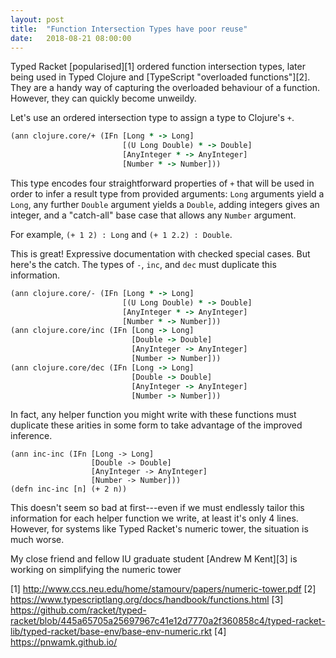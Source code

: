 ```yaml
---
layout: post
title:  "Function Intersection Types have poor reuse"
date:   2018-08-21 08:00:00
---
```


Typed Racket [popularised][1] ordered function intersection types,
later being used in Typed Clojure and [TypeScript "overloaded functions"][2].
They are a handy way of capturing the overloaded behaviour of a function.
However, they can quickly become unweildy.

Let's use an ordered intersection type to assign a type to Clojure's `+`.

```clojure
(ann clojure.core/+ (IFn [Long * -> Long]
                         [(U Long Double) * -> Double]
                         [AnyInteger * -> AnyInteger]
                         [Number * -> Number]))
```

This type encodes four straightforward properties of `+` that will
be used in order to infer a result type from provided arguments:
`Long` arguments yield a `Long`, 
any further `Double` argument yields a `Double`, 
adding integers gives an integer,
and a "catch-all" base case that allows any `Number` argument.

For example, `(+ 1 2) : Long` and `(+ 1 2.2) : Double`.

This is great! Expressive documentation with checked special cases.
But here's the catch. The types of `-`, `inc`,
and `dec` must duplicate this information.

```clojure
(ann clojure.core/- (IFn [Long * -> Long]
                         [(U Long Double) * -> Double]
                         [AnyInteger * -> AnyInteger]
                         [Number * -> Number]))
(ann clojure.core/inc (IFn [Long -> Long]
                           [Double -> Double]
                           [AnyInteger -> AnyInteger]
                           [Number -> Number]))
(ann clojure.core/dec (IFn [Long -> Long]
                           [Double -> Double]
                           [AnyInteger -> AnyInteger]
                           [Number -> Number]))
```

In fact, any helper function you might write with these functions
must duplicate these arities in some form to take advantage of the
improved inference.

```
(ann inc-inc (IFn [Long -> Long]
                  [Double -> Double]
                  [AnyInteger -> AnyInteger]
                  [Number -> Number]))
(defn inc-inc [n] (+ 2 n))
```

This doesn't seem so bad at first---even if we must endlessly tailor this
information for each helper function we write, at least it's only 4 lines.
However, for systems like Typed Racket's numeric tower, the situation is much
worse. 

My close friend and fellow IU graduate student [Andrew M Kent][3]
is working on simplifying the numeric tower


[1] http://www.ccs.neu.edu/home/stamourv/papers/numeric-tower.pdf
[2] https://www.typescriptlang.org/docs/handbook/functions.html
[3] https://github.com/racket/typed-racket/blob/445a65705a25697967c41e12d7770a2f360858c4/typed-racket-lib/typed-racket/base-env/base-env-numeric.rkt
[4] https://pnwamk.github.io/
